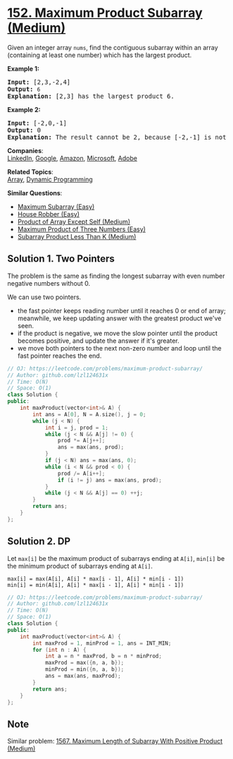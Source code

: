 # [152. Maximum Product Subarray (Medium)](https://leetcode.com/problems/maximum-product-subarray/)

<p>Given an integer array&nbsp;<code>nums</code>, find the contiguous subarray within an array (containing at least one number) which has the largest product.</p>

<p><strong>Example 1:</strong></p>

<pre><strong>Input:</strong> [2,3,-2,4]
<strong>Output:</strong> <code>6</code>
<strong>Explanation:</strong>&nbsp;[2,3] has the largest product 6.
</pre>

<p><strong>Example 2:</strong></p>

<pre><strong>Input:</strong> [-2,0,-1]
<strong>Output:</strong> 0
<strong>Explanation:</strong>&nbsp;The result cannot be 2, because [-2,-1] is not a subarray.</pre>


**Companies**:  
[LinkedIn](https://leetcode.com/company/linkedin), [Google](https://leetcode.com/company/google), [Amazon](https://leetcode.com/company/amazon), [Microsoft](https://leetcode.com/company/microsoft), [Adobe](https://leetcode.com/company/adobe)

**Related Topics**:  
[Array](https://leetcode.com/tag/array/), [Dynamic Programming](https://leetcode.com/tag/dynamic-programming/)

**Similar Questions**:
* [Maximum Subarray (Easy)](https://leetcode.com/problems/maximum-subarray/)
* [House Robber (Easy)](https://leetcode.com/problems/house-robber/)
* [Product of Array Except Self (Medium)](https://leetcode.com/problems/product-of-array-except-self/)
* [Maximum Product of Three Numbers (Easy)](https://leetcode.com/problems/maximum-product-of-three-numbers/)
* [Subarray Product Less Than K (Medium)](https://leetcode.com/problems/subarray-product-less-than-k/)

## Solution 1. Two Pointers

The problem is the same as finding the longest subarray with even number negative numbers without 0.

We can use two pointers.
* the fast pointer keeps reading number until it reaches 0 or end of array; meanwhile, we keep updating answer with the greatest product we've seen.
* if the product is negative, we move the slow pointer until the product becomes positive, and update the answer if it's greater.
* we move both pointers to the next non-zero number and loop until the fast pointer reaches the end.

```cpp
// OJ: https://leetcode.com/problems/maximum-product-subarray/
// Author: github.com/lzl124631x
// Time: O(N)
// Space: O(1)
class Solution {
public:
    int maxProduct(vector<int>& A) {
        int ans = A[0], N = A.size(), j = 0;
        while (j < N) {
            int i = j, prod = 1;
            while (j < N && A[j] != 0) {
                prod *= A[j++];
                ans = max(ans, prod);
            }
            if (j < N) ans = max(ans, 0);
            while (i < N && prod < 0) {
                prod /= A[i++];
                if (i != j) ans = max(ans, prod);
            }
            while (j < N && A[j] == 0) ++j;
        }
        return ans;
    }
};
```

## Solution 2. DP

Let `max[i]` be the maximum product of subarrays ending at `A[i]`, `min[i]` be the minimum product of subarrays ending at `A[i]`.

```
max[i] = max(A[i], A[i] * max[i - 1], A[i] * min[i - 1])
min[i] = min(A[i], A[i] * max[i - 1], A[i] * min[i - 1])
```

```cpp
// OJ: https://leetcode.com/problems/maximum-product-subarray/
// Author: github.com/lzl124631x
// Time: O(N)
// Space: O(1)
class Solution {
public:
    int maxProduct(vector<int>& A) {
        int maxProd = 1, minProd = 1, ans = INT_MIN;
        for (int n : A) {
            int a = n * maxProd, b = n * minProd;
            maxProd = max({n, a, b});
            minProd = min({n, a, b});
            ans = max(ans, maxProd);
        }
        return ans;
    }
};
```

## Note

Similar problem: [1567. Maximum Length of Subarray With Positive Product (Medium)](https://leetcode.com/problems/maximum-length-of-subarray-with-positive-product/)
